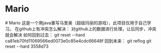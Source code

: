 # Mario
﻿# Mario
  这是一个用java重写马里奥（超级玛丽的游戏），此项目仅用于自己学习。
在github上有冲突怎么解决：
	对github上的数据进行处理，让后同步，冲突就会解决
如何回到过去：
	git reset --hard ca81eb70fd11069566ed0073e0c85e4cdc66648f
回到未来：
	git reflog
	git reset --hard 3558d73

